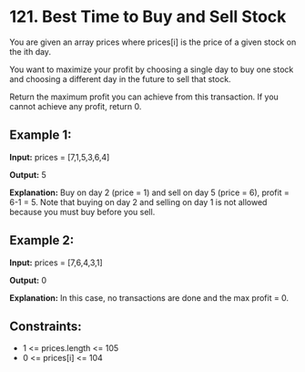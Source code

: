 # 121. Best Time to Buy and Sell Stock

You are given an array prices where prices[i] is the price of a given stock on the ith day.

You want to maximize your profit by choosing a single day to buy one stock and choosing a different day in the future to sell that stock.

Return the maximum profit you can achieve from this transaction. If you cannot achieve any profit, return 0.

## Example 1:

**Input:** prices = [7,1,5,3,6,4]

**Output:** 5

**Explanation:** Buy on day 2 (price = 1) and sell on day 5 (price = 6), profit = 6-1 = 5.
Note that buying on day 2 and selling on day 1 is not allowed because you must buy before you sell.

## Example 2:

**Input:** prices = [7,6,4,3,1]

**Output:** 0

**Explanation:** In this case, no transactions are done and the max profit = 0.


## Constraints:

- 1 <= prices.length <= 105
- 0 <= prices[i] <= 104